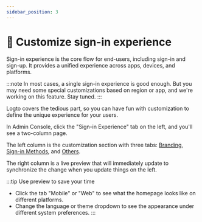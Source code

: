 ```yaml
---
sidebar_position: 3
---
```


# 🎨 Customize sign-in experience

Sign-in experience is the core flow for end-users, including sign-in and sign-up. It provides a unified experience across apps, devices, and platforms.

:::note
In most cases, a single sign-in experience is good enough. But you may need some special customizations based on region or app, and we're working on this feature. Stay tuned.
:::

Logto covers the tedious part, so you can have fun with customization to define the unique experience for your users.

In Admin Console, click the "Sign-in Experience" tab on the left, and you'll see a two-column page.

The left column is the customization section with three tabs: [Branding](./configure-branding.mdx), [Sign-in Methods](./configure-sign-in-methods.mdx), and [Others](./tou-and-language.md).

The right column is a live preview that will immediately update to synchronize the change when you update things on the left.

:::tip Use preview to save your time
- Click the tab "Mobile" or "Web" to see what the homepage looks like on different platforms.
- Change the language or theme dropdown to see the appearance under different system preferences.
:::
